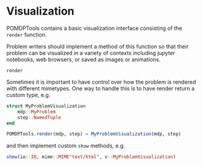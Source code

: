 # Visualization

POMDPTools contains a basic visualization interface consisting of the `render` function.

Problem writers should implement a method of this function so that their problem can be visualized in a variety of contexts including jupyter notebooks, web browsers, or saved as images or animations.

```@docs
render
```

Sometimes it is important to have control over how the problem is rendered with different mimetypes. One way to handle this is to have render return a custom type, e.g.
```julia
struct MyProblemVisualization
    mdp::MyProblem
    step::NamedTuple
end

POMDPTools.render(mdp, step) = MyProblemVisualization(mdp, step)
```
and then implement custom `show` methods, e.g.
```julia
show(io::IO, mime::MIME"text/html", v::MyProblemVisualization)
```
